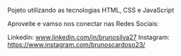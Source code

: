 Pojeto utilizando as tecnologias HTML, CSS e JavaScript

Aproveite e vamso nos conectar nas Redes Sociais:

Linkedin: www.linkedin.com/in/brunosilva27
Instagram: https://www.instagram.com/brunoscardoso23/